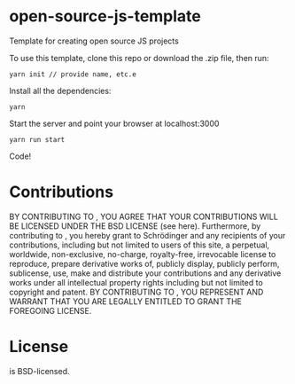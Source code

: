# open-source-js-template
Template for creating open source JS projects

To use this template, clone this repo or download the .zip file, then run:

    yarn init // provide name, etc.e

Install all the dependencies:

    yarn

Start the server and point your browser at localhost:3000

    yarn run start

Code!

# Contributions

BY CONTRIBUTING TO <INSERT-PROJECT-NAME-HERE>, YOU AGREE THAT YOUR CONTRIBUTIONS WILL BE LICENSED UNDER THE BSD LICENSE (see here). Furthermore, by contributing to <INSERT-PROJECT-NAME-HERE>, you hereby grant to Schrödinger and any recipients of your contributions, including but not limited to users of this site, a perpetual, worldwide, non-exclusive, no-charge, royalty-free, irrevocable license to reproduce, prepare derivative works of, publicly display, publicly perform, sublicense, use, make and distribute your contributions and any derivative works under all intellectual property rights including but not limited to copyright and patent. BY CONTRIBUTING TO <INSERT-PROJECT-NAME-HERE>, YOU REPRESENT AND WARRANT THAT YOU ARE LEGALLY ENTITLED TO GRANT THE FOREGOING LICENSE.

# License

 <INSERT-PROJECT-NAME-HERE> is BSD-licensed.

